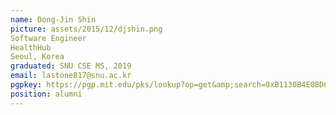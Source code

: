```yaml
---
name: Dong-Jin Shin
picture: assets/2015/12/djshin.png  
Software Engineer  
HealthHub  
Seoul, Korea  
graduated: SNU CSE MS, 2019  
email: lastone817@snu.ac.kr
pgpkey: https://pgp.mit.edu/pks/lookup?op=get&amp;search=0xB1130B4E08D0C0C6
position: alumni
---
```

